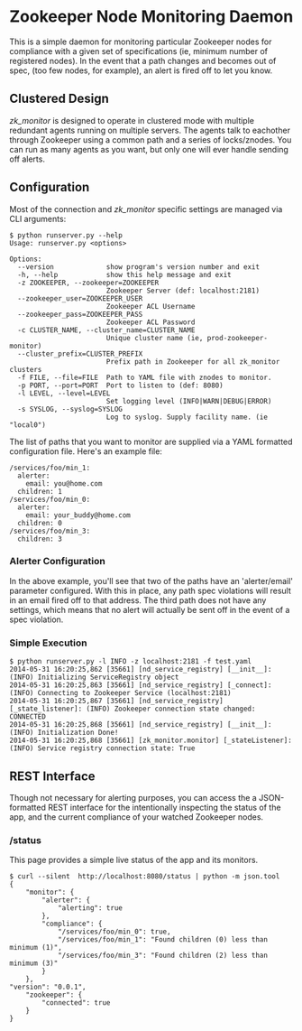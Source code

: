 # Zookeeper Node Monitoring Daemon

This is a simple daemon for monitoring particular Zookeeper nodes for
compliance with a given set of specifications (ie, minimum number of
registered nodes). In the event that a path changes and becomes out of
spec, (too few nodes, for example), an alert is fired off to let you know.

## Clustered Design

*zk_monitor* is designed to operate in clustered mode with multiple redundant
agents running on multiple servers. The agents talk to eachother through
Zookeeper using a common path and a series of locks/znodes. You can run as
many agents as you want, but only one will ever handle sending off alerts.

## Configuration

Most of the connection and *zk_monitor* specific settings are managed via
CLI arguments:

    $ python runserver.py --help
    Usage: runserver.py <options>
    
    Options:
      --version             show program's version number and exit
      -h, --help            show this help message and exit
      -z ZOOKEEPER, --zookeeper=ZOOKEEPER
                            Zookeeper Server (def: localhost:2181)
      --zookeeper_user=ZOOKEEPER_USER
                            Zookeeper ACL Username
      --zookeeper_pass=ZOOKEEPER_PASS
                            Zookeeper ACL Password
      -c CLUSTER_NAME, --cluster_name=CLUSTER_NAME
                            Unique cluster name (ie, prod-zookeeper-monitor)
      --cluster_prefix=CLUSTER_PREFIX
                            Prefix path in Zookeeper for all zk_monitor clusters
      -f FILE, --file=FILE  Path to YAML file with znodes to monitor.
      -p PORT, --port=PORT  Port to listen to (def: 8080)
      -l LEVEL, --level=LEVEL
                            Set logging level (INFO|WARN|DEBUG|ERROR)
      -s SYSLOG, --syslog=SYSLOG
                            Log to syslog. Supply facility name. (ie "local0")

The list of paths that you want to monitor are supplied via a YAML
formatted configuration file. Here's an example file:

    /services/foo/min_1:
      alerter:
        email: you@home.com
      children: 1
    /services/foo/min_0:
      alerter:
        email: your_buddy@home.com
      children: 0
    /services/foo/min_3:
      children: 3

### Alerter Configuration

In the above example, you'll see that two of the paths have an 'alerter/email'
parameter configured. With this in place, any path spec violations will result
in an email fired off to that address. The third path does not have any
settings, which means that no alert will actually be sent off in the event of
a spec violation.

### Simple Execution

    $ python runserver.py -l INFO -z localhost:2181 -f test.yaml
    2014-05-31 16:20:25,862 [35661] [nd_service_registry] [__init__]: (INFO) Initializing ServiceRegistry object
    2014-05-31 16:20:25,863 [35661] [nd_service_registry] [_connect]: (INFO) Connecting to Zookeeper Service (localhost:2181)
    2014-05-31 16:20:25,867 [35661] [nd_service_registry] [_state_listener]: (INFO) Zookeeper connection state changed: CONNECTED
    2014-05-31 16:20:25,868 [35661] [nd_service_registry] [__init__]: (INFO) Initialization Done!
    2014-05-31 16:20:25,868 [35661] [zk_monitor.monitor] [_stateListener]: (INFO) Service registry connection state: True

## REST Interface

Though not necessary for alerting purposes, you can access the a JSON-formatted
REST interface for the intentionally inspecting the status of the app, and
the current compliance of your watched Zookeeper nodes.

### /status

This page provides a simple live status of the app and its monitors.

    $ curl --silent  http://localhost:8080/status | python -m json.tool
    {
        "monitor": {
            "alerter": {
                "alerting": true
            },
            "compliance": {
                "/services/foo/min_0": true,
                "/services/foo/min_1": "Found children (0) less than minimum (1)",
                "/services/foo/min_3": "Found children (2) less than minimum (3)"
            }
        },
    "version": "0.0.1",
        "zookeeper": {
            "connected": true
        }
    }
